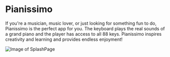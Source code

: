 # Pianissimo

If you're a musician, music lover, or just looking for something fun to do, Pianissimo is the perfect app for you. The keyboard plays the real sounds of a grand piano and the player has access to all 88 keys. Pianissimo inspires creativity and learning and provides endless enjoyment!


![Image of SplashPage](../Pictures/Pianissimo_splash.jpg)
